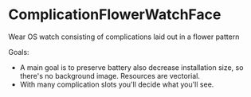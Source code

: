 # ComplicationFlowerWatchFace
Wear OS watch consisting of complications laid out in a flower pattern

Goals:

* A main goal is to preserve battery also decrease installation size, so there's no background image. Resources are vectorial.
* With many complication slots you'll decide what you'll see.
